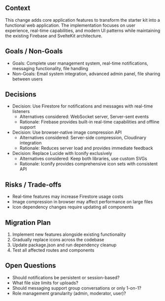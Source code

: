 ## Context

This change adds core application features to transform the starter kit into a functional web application. The implementation focuses on user experience, real-time capabilities, and modern UI patterns while maintaining the existing Firebase and SvelteKit architecture.

## Goals / Non-Goals

- Goals: Complete user management system, real-time notifications, messaging functionality, file handling
- Non-Goals: Email system integration, advanced admin panel, file sharing between users

## Decisions

- Decision: Use Firestore for notifications and messages with real-time listeners
  - Alternatives considered: WebSocket server, Server-sent events
  - Rationale: Firebase provides built-in real-time capabilities and offline support
- Decision: Use browser-native image compression API
  - Alternatives considered: Server-side compression, Cloudinary integration
  - Rationale: Reduces server load and provides immediate feedback
- Decision: Replace Lucide with Iconify exclusively
  - Alternatives considered: Keep both libraries, use custom SVGs
  - Rationale: Iconify provides comprehensive icon sets with consistent API

## Risks / Trade-offs

- Real-time features may increase Firestore usage costs
- Image compression in browser may affect performance on large files
- Icon dependency changes require updating all components

## Migration Plan

1. Implement new features alongside existing functionality
2. Gradually replace icons across the codebase
3. Update package.json and run dependency cleanup
4. Test all affected routes and components

## Open Questions

- Should notifications be persistent or session-based?
- What file size limits for uploads?
- Should messaging support group conversations or only 1-on-1?
- Role management granularity (admin, moderator, user)?
